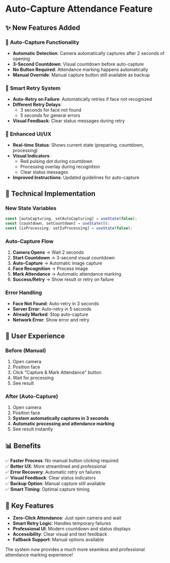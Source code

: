 # Auto-Capture Attendance Feature

## ✨ New Features Added

### 🎯 **Auto-Capture Functionality**
- **Automatic Detection**: Camera automatically captures after 2 seconds of opening
- **3-Second Countdown**: Visual countdown before auto-capture
- **No Button Required**: Attendance marking happens automatically
- **Manual Override**: Manual capture button still available as backup

### 🔄 **Smart Retry System**
- **Auto-Retry on Failure**: Automatically retries if face not recognized
- **Different Retry Delays**: 
  - 3 seconds for face not found
  - 5 seconds for general errors
- **Visual Feedback**: Clear status messages during retry

### 📱 **Enhanced UI/UX**
- **Real-time Status**: Shows current state (preparing, countdown, processing)
- **Visual Indicators**: 
  - Red pulsing dot during countdown
  - Processing overlay during recognition
  - Clear status messages
- **Improved Instructions**: Updated guidelines for auto-capture

## 🔧 **Technical Implementation**

### **New State Variables**
```javascript
const [autoCapturing, setAutoCapturing] = useState(false);
const [countdown, setCountdown] = useState(0);
const [isProcessing, setIsProcessing] = useState(false);
```

### **Auto-Capture Flow**
1. **Camera Opens** → Wait 2 seconds
2. **Start Countdown** → 3-second visual countdown
3. **Auto-Capture** → Automatic image capture
4. **Face Recognition** → Process image
5. **Mark Attendance** → Automatic attendance marking
6. **Success/Retry** → Show result or retry on failure

### **Error Handling**
- **Face Not Found**: Auto-retry in 3 seconds
- **Server Error**: Auto-retry in 5 seconds
- **Already Marked**: Stop auto-capture
- **Network Error**: Show error and retry

## 🚀 **User Experience**

### **Before (Manual)**
1. Open camera
2. Position face
3. Click "Capture & Mark Attendance" button
4. Wait for processing
5. See result

### **After (Auto-Capture)**
1. Open camera
2. Position face
3. **System automatically captures in 3 seconds**
4. **Automatic processing and attendance marking**
5. See result instantly

## 📊 **Benefits**

✅ **Faster Process**: No manual button clicking required  
✅ **Better UX**: More streamlined and professional  
✅ **Error Recovery**: Automatic retry on failures  
✅ **Visual Feedback**: Clear status indicators  
✅ **Backup Option**: Manual capture still available  
✅ **Smart Timing**: Optimal capture timing  

## 🎯 **Key Features**

- **Zero-Click Attendance**: Just open camera and wait
- **Smart Retry Logic**: Handles temporary failures
- **Professional UI**: Modern countdown and status displays
- **Accessibility**: Clear visual and text feedback
- **Fallback Support**: Manual options available

The system now provides a much more seamless and professional attendance marking experience!